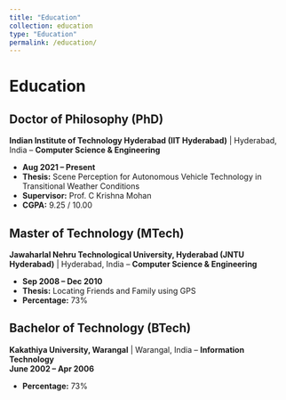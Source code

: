 ```yaml
---
title: "Education"
collection: education
type: "Education"
permalink: /education/
---
```


# Education  

## Doctor of Philosophy (PhD) 
**Indian Institute of Technology Hyderabad (IIT Hyderabad)** | Hyderabad, India
– **Computer Science & Engineering**  
- **Aug 2021 – Present**   
- **Thesis:** Scene Perception for Autonomous Vehicle Technology in Transitional Weather Conditions  
- **Supervisor:** Prof. C Krishna Mohan  
- **CGPA:** 9.25 / 10.00  

## Master of Technology (MTech)  
**Jawaharlal Nehru Technological University, Hyderabad (JNTU Hyderabad)** | Hyderabad, India 
– **Computer Science & Engineering**   
- **Sep 2008 – Dec 2010**   
- **Thesis:** Locating Friends and Family using GPS  
- **Percentage:** 73%  

## Bachelor of Technology (BTech) 
**Kakathiya University, Warangal** | Warangal, India
– **Information Technology**  
**June 2002 – Apr 2006**  
- **Percentage:** 73%  

